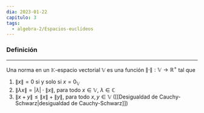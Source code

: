```yaml
---
dia: 2023-01-22
capitulo: 3
tags:
  - algebra-2/Espacios-euclídeos
---
```

### Definición
---
Una norma en un $\mathbb{K}$-espacio vectorial $\mathbb{V}$ es una función $\lVert \cdot \rVert : \mathbb{V} \to \mathbb{R}^+$ tal que 

 1. $\lVert x \rVert = 0$ si y solo si $x = 0_\mathbb{V}$
 2. $\lVert \lambda x \rVert = \lvert \lambda \rvert \cdot \lVert x \rVert$, para todo $x \in \mathbb{V}$, $\lambda \in \mathbb{C}$
 3. $\lVert x + y \rVert \le \lVert x \rVert + \lVert y \rVert$, para todo $x, y \in \mathbb{V}$ ([[Desigualdad de Cauchy-Schwarz|desigualdad de Cauchy-Schwarz]])

